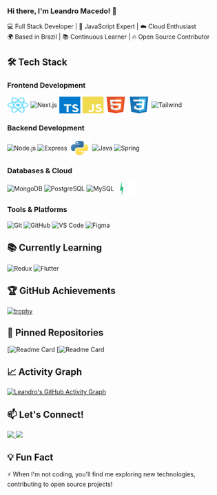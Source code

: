 <link rel="stylesheet" href="https://cdn.jsdelivr.net/gh/devicons/devicon@v2.15.1/devicon.min.css">

### Hi there, I'm Leandro Macedo! 👋

💻 Full Stack Developer | 🚀 JavaScript Expert | ☁️ Cloud Enthusiast  
🌍 Based in Brazil | 📚 Continuous Learner | 🔥 Open Source Contributor



## 🛠️ Tech Stack

### Frontend Development
<div style="display: inline_block">
  <img align="center" alt="React" height="40" width="50" src="https://raw.githubusercontent.com/devicons/devicon/master/icons/react/react-original.svg">
  <img align="center" alt="Next.js" height="40" width="50" src="https://cdn.jsdelivr.net/gh/devicons/devicon/icons/nextjs/nextjs-original.svg">
  <img align="center" alt="TypeScript" height="40" width="50" src="https://raw.githubusercontent.com/devicons/devicon/master/icons/typescript/typescript-plain.svg">
  <img align="center" alt="JavaScript" height="40" width="50" src="https://raw.githubusercontent.com/devicons/devicon/master/icons/javascript/javascript-plain.svg">
  <img align="center" alt="HTML5" height="40" width="50" src="https://raw.githubusercontent.com/devicons/devicon/master/icons/html5/html5-original.svg">
  <img align="center" alt="CSS3" height="40" width="50" src="https://raw.githubusercontent.com/devicons/devicon/master/icons/css3/css3-original.svg">
  <img align="center" alt="Tailwind" height="40" width="50" src="https://cdn.jsdelivr.net/gh/devicons/devicon@v2.15.1/icons/tailwindcss/tailwindcss-plain.svg">
</div>

### Backend Development
<div style="display: inline_block">
  <img align="center" alt="Node.js" height="40" width="50" src="https://cdn.jsdelivr.net/gh/devicons/devicon/icons/nodejs/nodejs-original.svg">
  <img align="center" alt="Express" height="40" width="50" src="https://cdn.jsdelivr.net/gh/devicons/devicon/icons/express/express-original.svg">
  <img align="center" alt="Python" height="40" width="50" src="https://raw.githubusercontent.com/devicons/devicon/master/icons/python/python-original.svg">
  <img align="center" alt="Java" height="40" width="50" src="https://cdn.jsdelivr.net/gh/devicons/devicon/icons/java/java-original.svg">
  <img align="center" alt="Spring" height="40" width="50" src="https://cdn.jsdelivr.net/gh/devicons/devicon/icons/spring/spring-original.svg">
</div>

### Databases & Cloud
<div style="display: inline_block">
  <img align="center" alt="MongoDB" height="40" width="50" src="https://cdn.jsdelivr.net/gh/devicons/devicon/icons/mongodb/mongodb-original.svg">
  <img align="center" alt="PostgreSQL" height="40" width="50" src="https://cdn.jsdelivr.net/gh/devicons/devicon/icons/postgresql/postgresql-original.svg">
  <img align="center" alt="MySQL" height="40" width="50" src="https://cdn.jsdelivr.net/gh/devicons/devicon/icons/mysql/mysql-original.svg">
  <img align="center" alt="Supabase" height="30" width="40" style="margin: 0 10px" src="https://raw.githubusercontent.com/supabase/supabase/master/packages/common/assets/images/supabase-logo-wordmark--dark.svg">
  
</div>

### Tools & Platforms
<div style="display: inline_block">
  <img align="center" alt="Git" height="40" width="50" src="https://cdn.jsdelivr.net/gh/devicons/devicon/icons/git/git-original.svg">
  <img align="center" alt="GitHub" height="40" width="50" src="https://cdn.jsdelivr.net/gh/devicons/devicon/icons/github/github-original.svg">
  <img align="center" alt="VS Code" height="40" width="50" src="https://cdn.jsdelivr.net/gh/devicons/devicon/icons/vscode/vscode-original.svg">
  <img align="center" alt="Figma" height="40" width="50" src="https://cdn.jsdelivr.net/gh/devicons/devicon/icons/figma/figma-original.svg">
</div>

## 📚 Currently Learning
<div style="display: inline_block">
  <img align="center" alt="Redux" height="40" width="50" src="https://cdn.jsdelivr.net/gh/devicons/devicon/icons/redux/redux-original.svg">
  <img align="center" alt="Flutter" height="40" width="50" src="https://cdn.jsdelivr.net/gh/devicons/devicon/icons/flutter/flutter-original.svg">
</div>

## 🏆 GitHub Achievements
[![trophy](https://github-profile-trophy.vercel.app/?username=leandromacedo117&theme=onedark&row=1&margin-w=15)](https://github.com/ryo-ma/github-profile-trophy)

## 📌 Pinned Repositories
[![Readme Card](https://github.com/leandromacedo117/reprodutor-de-musica)
[![Readme Card](https://github.com/leandromacedo117/weather-forecast.git)

## 📈 Activity Graph
[![Leandro's GitHub Activity Graph](https://github-readme-activity-graph.vercel.app/graph?username=leandromacedo117&theme=github-compact)](https://github.com/ashutosh00710/github-readme-activity-graph)

## 📫 Let's Connect!
<div> 
  <a href="https://www.linkedin.com/in/leandro-macedo-a16b67292/" target="_blank">
    <img src="https://img.shields.io/badge/LinkedIn-0077B5?style=for-the-badge&logo=linkedin&logoColor=white">
  </a>
  <a href="mailto:leeandromacedo117@gmail.com">
    <img src="https://img.shields.io/badge/Gmail-D14836?style=for-the-badge&logo=gmail&logoColor=white">
  </a>
<!--  <a href="https://portfolio-leandromacedo.vercel.app/" target="_blank">
    <img src="https://img.shields.io/badge/Portfolio-%23000000.svg?style=for-the-badge&logo=firefox&logoColor=white">
  </a> -->
</div>

## 💡 Fun Fact
⚡ When I'm not coding, you'll find me exploring new technologies, contributing to open source projects!
